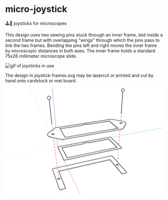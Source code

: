 # micro-joystick

🕹️🔬 joysticks for microscopes

This design uses two sewing pins stuck through an inner frame, laid inside a second frame but with overlapping "wings" through which the pins pass to link the two frames. Bending the pins left and right moves the inner frame by microscopic distances in both axes. The inner frame holds a standard 75x26 millimeter microscope slide. 

![gif of joysticks in use](https://github.com/jywarren/micro-joystick/blob/gh-pages/micro-joystick.gif?raw=true)

The design in joystick-frames.svg may be lasercut or printed and cut by hand onto cardstock or mat board. 

![assembly diagram](https://github.com/jywarren/micro-joystick/blob/gh-pages/micro-joystick.png?raw=true)

